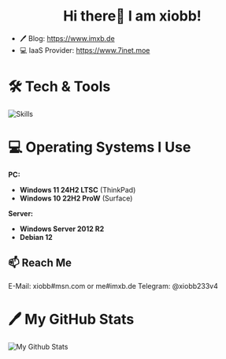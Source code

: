 
<h1 align=center>Hi there👋 I am xiobb!</h1>

  - 🖊 Blog: https://www.imxb.de
  - 💻 IaaS Provider: https://www.7inet.moe

# 🛠️ Tech & Tools

![Skills](https://skillicons.dev/icons?i=vscode,php,dotnet,nodejs,express,html,css,js,vue,nuxt,react,electron,vite,markdown&theme=light)

# 💻 Operating Systems I Use

**PC:**
 - **Windows 11 24H2 LTSC** (ThinkPad)
 - **Windows 10 22H2 ProW** (Surface)

**Server:**
 - **Windows Server 2012 R2**
 - **Debian 12**

## 📫 Reach Me

E-Mail: xiobb#msn.com or me#imxb.de
Telegram: @xiobb233v4

# 🖊 My GitHub Stats

![My Github Stats](https://github-readme-stats.vercel.app/api?username=yellowface233&hide=[%22issues%22]&show_icons=true)

